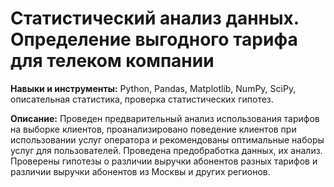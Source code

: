 
# Статистический анализ данных. Определение выгодного тарифа для телеком компании

__Навыки и инструменты:__ Python, Pandas, Matplotlib, NumPy, SciPy, описательная статистика, проверка статистических гипотез.

__Описание:__ Проведен предварительный анализ использования тарифов на выборке клиентов, проанализировано поведение клиентов при использовании услуг оператора и рекомендованы оптимальные наборы услуг для пользователей. Проведена предобработка данных, их анализ. Проверены гипотезы о различии выручки абонентов разных тарифов и различии выручки абонентов из Москвы и других регионов.